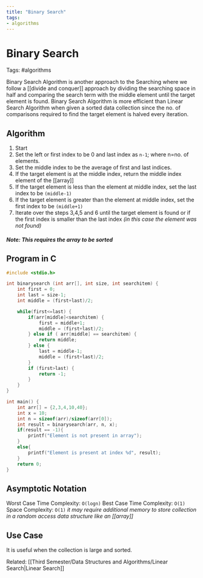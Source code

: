 ```yaml
---
title: "Binary Search"
tags:
- algorithms
---
```


# Binary Search

Tags: #algorithms 

Binary Search Algorithm is another approach to the Searching where we follow a [[divide and conquer]] approach by dividing the searching space in half and comparing the search term with the middle element until the target element is found. Binary Search Algorithm is more efficient than Linear Search Algorithm when given a sorted data collection since the no. of comparisons required to find the target element is halved every iteration.

## Algorithm

1. Start
2. Set the left or first index to be 0 and last index as `n-1`; where n=no. of elements.
3. Set the middle index to be the average of first and last indices.
4. If the target element is at the middle index, return the middle index element of the [[array]]
5. If the target element is less than the element at middle index, set the last index to be `(middle-1)`
6. If the target element is greater than the element at middle index, set the first index to be `(middle+1)`
7. Iterate over the steps 3,4,5 and 6 until the target element is found or if the first index is smaller than the last index *(in this case the element was not found)*

##### Note: This requires the array to be sorted

## Program in C

```C
#include <stdio.h>

int binarysearch (int arr[], int size, int searchitem) {
    int first = 0;
    int last = size-1;
    int middle = (first+last)/2;

    while(first<=last) {
        if(arr[middle]<searchitem) {
            first = middle+1;
            middle = (first+last)/2;
        } else if ( arr[middle] == searchitem) {
            return middle;
        } else {
            last = middle-1;
            middle = (first+last)/2;
        }
        if (first>last) {
            return -1;
        }
    }
}

int main() {
    int arr[] = {2,3,4,10,40};
    int x = 10;
    int n = sizeof(arr)/sizeof(arr[0]);
    int result = binarysearch(arr, n, x);
    if(result == -1){
        printf("Element is not present in array");
    }
    else{
        printf("Element is present at index %d", result);
    }
    return 0;
}
```

## Asymptotic Notation

Worst Case Time Complexity: `O(logn)`
Best Case Time Complexity: `O(1)`
Space Complexity: `O(1)` *it may require additional memory to store collection in a random access data structure like an [[array]]*

## Use Case

It is useful when the collection is large and sorted.

Related: [[Third Semester/Data Structures and Algorithms/Linear Search|Linear Search]]
